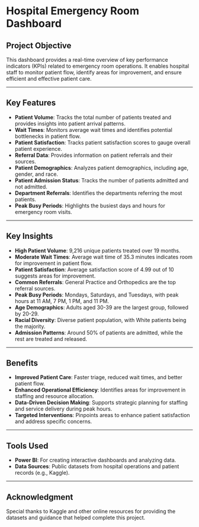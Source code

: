 # Hospital Emergency Room Dashboard

## Project Objective
This dashboard provides a real-time overview of key performance indicators (KPIs) related to emergency room operations. It enables hospital staff to monitor patient flow, identify areas for improvement, and ensure efficient and effective patient care.

---

## Key Features
- **Patient Volume**: Tracks the total number of patients treated and provides insights into patient arrival patterns.
- **Wait Times**: Monitors average wait times and identifies potential bottlenecks in patient flow.
- **Patient Satisfaction**: Tracks patient satisfaction scores to gauge overall patient experience.
- **Referral Data**: Provides information on patient referrals and their sources.
- **Patient Demographics**: Analyzes patient demographics, including age, gender, and race.
- **Patient Admission Status**: Tracks the number of patients admitted and not admitted.
- **Department Referrals**: Identifies the departments referring the most patients.
- **Peak Busy Periods**: Highlights the busiest days and hours for emergency room visits.

---

## Key Insights
- **High Patient Volume**: 9,216 unique patients treated over 19 months.
- **Moderate Wait Times**: Average wait time of 35.3 minutes indicates room for improvement in patient flow.
- **Patient Satisfaction**: Average satisfaction score of 4.99 out of 10 suggests areas for improvement.
- **Common Referrals**: General Practice and Orthopedics are the top referral sources.
- **Peak Busy Periods**: Mondays, Saturdays, and Tuesdays, with peak hours at 11 AM, 7 PM, 1 PM, and 11 PM.
- **Age Demographics**: Adults aged 30-39 are the largest group, followed by 20-29.
- **Racial Diversity**: Diverse patient population, with White patients being the majority.
- **Admission Patterns**: Around 50% of patients are admitted, while the rest are treated and released.

---

## Benefits
- **Improved Patient Care**: Faster triage, reduced wait times, and better patient flow.
- **Enhanced Operational Efficiency**: Identifies areas for improvement in staffing and resource allocation.
- **Data-Driven Decision Making**: Supports strategic planning for staffing and service delivery during peak hours.
- **Targeted Interventions**: Pinpoints areas to enhance patient satisfaction and address specific concerns.

---

## Tools Used
- **Power BI**: For creating interactive dashboards and analyzing data.
- **Data Sources**: Public datasets from hospital operations and patient records (e.g., Kaggle).

---

## Acknowledgment
Special thanks to Kaggle and other online resources for providing the datasets and guidance that helped complete this project.
